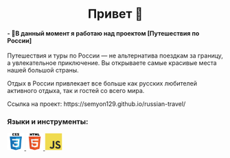 <h1 align="center">Привет 👋</h1>
<h4>- 🔭В данный момент я работаю над проектом [Путешествия по России]</h4>
<P >Путешествия и туры по России — не альтернатива поездкам за границу, а увлекательное приключение. Вы открываете самые красивые места нашей большой страны.

Отдых в России привлекает все больше как русских любителей активного отдыха, так и гостей со всего мира.</p>

<p>Ссылка на проект: https://semyon129.github.io/russian-travel/
</p>

<h3>Языки и инструменты:</h3>
<p> <a href="https://www.w3schools.com/css/" target="_blank" rel="noreferrer"> <img src="https://raw.githubusercontent.com/devicons/devicon/master/icons/css3/css3-original-wordmark.svg" alt="css3" width="40" height="40"/> </a> <a href="https://www.w3.org/html/" target="_blank" rel="noreferrer"> <img src="https://raw.githubusercontent.com/devicons/devicon/master/icons/html5/html5-original-wordmark.svg" alt="html5" width="40" height="40"/> </a> <a href="https://developer.mozilla.org/en-US/docs/Web/JavaScript" target="_blank" rel="noreferrer"> <img src="https://raw.githubusercontent.com/devicons/devicon/master/icons/javascript/javascript-original.svg" alt="javascript" width="40" height="40"/> </a> </p>
